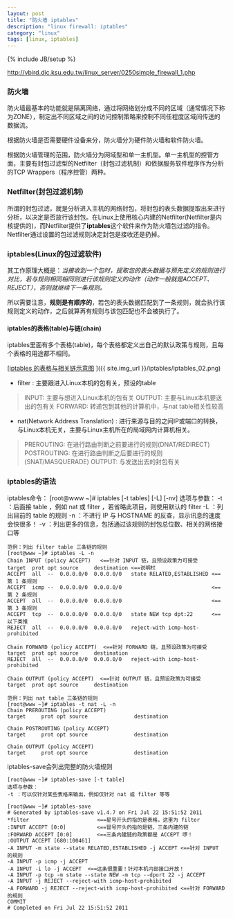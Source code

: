 ```yaml
---
layout: post
title: "防火墙 iptables"
description: "linux firewall: iptables"
category: "linux"
tags: [linux, iptables]
---
```

{% include JB/setup %}

http://vbird.dic.ksu.edu.tw/linux_server/0250simple_firewall_1.php

### 防火墙

防火墙最基本的功能就是隔离网络，通过将网络划分成不同的区域（通常情况下称为ZONE），制定出不同区域之间的访问控制策略来控制不同任程度区域间传送的数据流。

根据防火墙是否需要硬件设备来分，防火墙分为硬件防火墙和软件防火墙。

根据防火墙管理的范围，防火墙分为网域型和单一主机型。单一主机型的控管方面，主要有封包过滤型的Netfilter（封包过滤机制）和依据服务软件程序作为分析的TCP Wrappers（程序控管）两种。

### Netfilter(封包过滤机制)

所谓的封包过滤，就是分析进入主机的网络封包，将封包的表头数据提取出来进行分析，以决定是否放行该封包。在Linux上使用核心内建的Netfilter(Netfilter是内核提供的)，而Netfilter提供了**iptables**这个软件来作为防火墙包过滤的指令。Netfilter通过设置的包过滤规则决定封包是接收还是扔掉。

### iptables(Linux的包过滤软件)

其工作原理大概是：_当接收到一个包时，提取包的表头数据与预先定义的规则进行对比，若与规则相同相同则进行该规则定义的动作（动作一般就是ACCEPT、REJECT），否则就继续下一条规则。_

所以需要注意，**规则是有顺序的**，若包的表头数据匹配到了一条规则，就会执行该规则定义的动作，之后就算再有规则与该包匹配也不会被执行了。

#### iptables的表格(table)与链(chain)

iptables里面有多个表格(table)，每个表格都定义出自己的默认政策与规则，且每个表格的用途都不相同。

[[iptables 的表格与相关链示意图](http://vbird.dic.ksu.edu.tw/linux_server/0250simple_firewall_files/iptables_02.png) ]({{ site.img_url }}/iptables/iptables_02.png)

* filter : 主要跟进入Linux本机的包有关，预设的table
> INPUT: 主要与想进入Linux本机的包有关
> OUTPUT: 主要与Linux本机要送出的包有关
> FORWARD: 转递包到其他的计算机中，与nat table相关性较高
* nat(Network Address Translation) : 进行来源与目的之间IP或端口的转换，与Linux本机无关，主要与Linux主机所在的局域网内计算机相关。
> PREROUTING: 在进行路由判断之前要进行的规则(DNAT/REDIRECT)
> POSTROUTING: 在进行路由判断之后要进行的规则(SNAT/MASQUERADE)
> OUTPUT: 与发送出去的封包有关

<!--more-->

### iptables的语法

iptables命令：
	[root@www ~]# iptables [-t tables] [-L] [-nv]
	选项与参数：
	-t ：后面接 table ，例如 nat 或 filter ，若省略此项目，则使用默认的 filter
	-L ：列出目前的 table 的规则
	-n ：不进行 IP 与 HOSTNAME 的反查，显示讯息的速度会快很多！
	-v ：列出更多的信息，包括通过该规则的封包总位数、相关的网络接口等

	范例：列出 filter table 三条链的规则
	[root@www ~]# iptables -L -n
	Chain INPUT (policy ACCEPT)   <==针对 INPUT 链，且预设政策为可接受
	target  prot opt source     destination <==说明栏
	ACCEPT  all  --  0.0.0.0/0  0.0.0.0/0   state RELATED,ESTABLISHED <==第 1 条规则
	ACCEPT  icmp --  0.0.0.0/0  0.0.0.0/0                             <==第 2 条规则
	ACCEPT  all  --  0.0.0.0/0  0.0.0.0/0                             <==第 3 条规则
	ACCEPT  tcp  --  0.0.0.0/0  0.0.0.0/0   state NEW tcp dpt:22      <==以下类推
	REJECT  all  --  0.0.0.0/0  0.0.0.0/0   reject-with icmp-host-prohibited

	Chain FORWARD (policy ACCEPT)  <==针对 FORWARD 链，且预设政策为可接受
	target  prot opt source     destination
	REJECT  all  --  0.0.0.0/0  0.0.0.0/0   reject-with icmp-host-prohibited

	Chain OUTPUT (policy ACCEPT)  <==针对 OUTPUT 链，且预设政策为可接受
	target  prot opt source     destination

	范例：列出 nat table 三条链的规则
	[root@www ~]# iptables -t nat -L -n
	Chain PREROUTING (policy ACCEPT)
	target     prot opt source               destination

	Chain POSTROUTING (policy ACCEPT)
	target     prot opt source               destination

	Chain OUTPUT (policy ACCEPT)
	target     prot opt source               destination

iptables-save会列出完整的防火墙规则

	[root@www ~]# iptables-save [-t table]
	选项与参数：
	-t ：可以仅针对某些表格来输出，例如仅针对 nat 或 filter 等等

	[root@www ~]# iptables-save
	# Generated by iptables-save v1.4.7 on Fri Jul 22 15:51:52 2011
	*filter                      <==星号开头的指的是表格，这里为 filter
	:INPUT ACCEPT [0:0]          <==冒号开头的指的是链，三条内建的链
	:FORWARD ACCEPT [0:0]        <==三条内建链的政策都是 ACCEPT 啰！
	:OUTPUT ACCEPT [680:100461]
	-A INPUT -m state --state RELATED,ESTABLISHED -j ACCEPT <==针对 INPUT 的规则
	-A INPUT -p icmp -j ACCEPT
	-A INPUT -i lo -j ACCEPT  <==这条很重要！针对本机内部接口开放！
	-A INPUT -p tcp -m state --state NEW -m tcp --dport 22 -j ACCEPT
	-A INPUT -j REJECT --reject-with icmp-host-prohibited
	-A FORWARD -j REJECT --reject-with icmp-host-prohibited <==针对 FORWARD 的规则
	COMMIT
	# Completed on Fri Jul 22 15:51:52 2011

